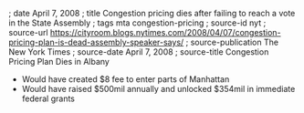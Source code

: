 ; date April 7, 2008
; title Congestion pricing dies after failing to reach a vote in the State Assembly
; tags mta congestion-pricing
; source-id nyt
; source-url https://cityroom.blogs.nytimes.com/2008/04/07/congestion-pricing-plan-is-dead-assembly-speaker-says/
; source-publication The New York Times
; source-date April 7, 2008
; source-title Congestion Pricing Plan Dies in Albany

- Would have created $8 fee to enter parts of Manhattan
- Would have raised $500mil annually and unlocked $354mil in immediate federal grants 
